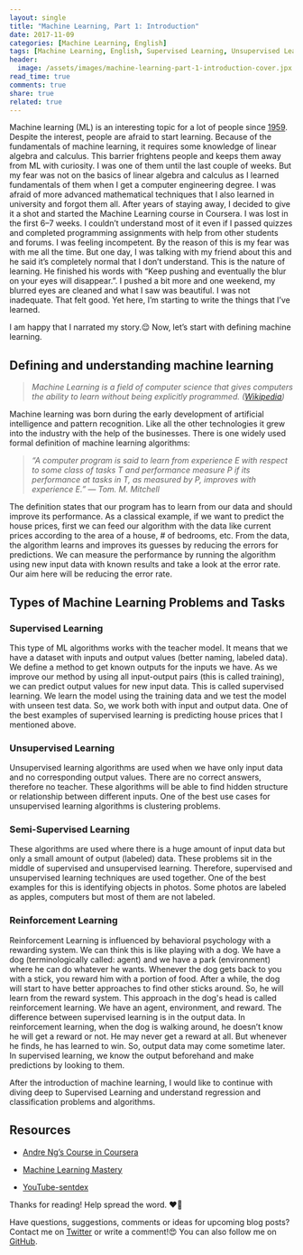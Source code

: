 ```yaml
---
layout: single
title: "Machine Learning, Part 1: Introduction"
date: 2017-11-09
categories: [Machine Learning, English]
tags: [Machine Learning, English, Supervised Learning, Unsupervised Learning, Reinforcement Learning]
header:
  image: /assets/images/machine-learning-part-1-introduction-cover.jpx
read_time: true
comments: true
share: true
related: true
---
```


Machine learning (ML) is an interesting topic for a lot of people since [1959](http://ieeexplore.ieee.org/document/5392560/?reload=true). Despite the interest, people are afraid to start learning. Because of the fundamentals of machine learning, it requires some knowledge of linear algebra and calculus. This barrier frightens people and keeps them away from ML with curiosity. I was one of them until the last couple of weeks. But my fear was not on the basics of linear algebra and calculus as I learned fundamentals of them when I get a computer engineering degree. I was afraid of more advanced mathematical techniques that I also learned in university and forgot them all. After years of staying away, I decided to give it a shot and started the Machine Learning course in Coursera. I was lost in the first 6–7 weeks. I couldn’t understand most of it even if I passed quizzes and completed programming assignments with help from other students and forums. I was feeling incompetent. By the reason of this is my fear was with me all the time. But one day, I was talking with my friend about this and he said it’s completely normal that I don’t understand. This is the nature of learning. He finished his words with “Keep pushing and eventually the blur on your eyes will disappear.”. I pushed a bit more and one weekend, my blurred eyes are cleaned and what I saw was beautiful. I was not inadequate. That felt good. Yet here, I’m starting to write the things that I’ve learned.

I am happy that I narrated my story.😌 Now, let’s start with defining machine learning.

## Defining and understanding machine learning

> *Machine Learning is a field of computer science that gives computers the ability to learn without being explicitly programmed. ([Wikipedia](https://en.wikipedia.org/wiki/Machine_learning))*

Machine learning was born during the early development of artificial intelligence and pattern recognition. Like all the other technologies it grew into the industry with the help of the businesses. There is one widely used formal definition of machine learning algorithms:
> *“A computer program is said to learn from experience E with respect to some class of tasks T and performance measure P if its performance at tasks in T, as measured by P, improves with experience E.” — Tom. M. Mitchell*

The definition states that our program has to learn from our data and should improve its performance. As a classical example, if we want to predict the house prices, first we can feed our algorithm with the data like current prices according to the area of a house, # of bedrooms, etc. From the data, the algorithm learns and improves its guesses by reducing the errors for predictions. We can measure the performance by running the algorithm using new input data with known results and take a look at the error rate. Our aim here will be reducing the error rate.

## Types of Machine Learning Problems and Tasks

### **Supervised Learning**

This type of ML algorithms works with the teacher model. It means that we have a dataset with inputs and output values (better naming, labeled data). We define a method to get known outputs for the inputs we have. As we improve our method by using all input-output pairs (this is called training), we can predict output values for new input data. This is called supervised learning. We learn the model using the training data and we test the model with unseen test data. So, we work both with input and output data. One of the best examples of supervised learning is predicting house prices that I mentioned above.

### **Unsupervised Learning**

Unsupervised learning algorithms are used when we have only input data and no corresponding output values. There are no correct answers, therefore no teacher. These algorithms will be able to find hidden structure or relationship between different inputs. One of the best use cases for unsupervised learning algorithms is clustering problems.

### **Semi-Supervised Learning**

These algorithms are used where there is a huge amount of input data but only a small amount of output (labeled) data. These problems sit in the middle of supervised and unsupervised learning. Therefore, supervised and unsupervised learning techniques are used together. One of the best examples for this is identifying objects in photos. Some photos are labeled as apples, computers but most of them are not labeled.

### **Reinforcement Learning**

Reinforcement Learning is influenced by behavioral psychology with a rewarding system. We can think this is like playing with a dog. We have a dog (terminologically called: agent) and we have a park (environment) where he can do whatever he wants. Whenever the dog gets back to you with a stick, you reward him with a portion of food. After a while, the dog will start to have better approaches to find other sticks around. So, he will learn from the reward system. This approach in the dog's head is called reinforcement learning. We have an agent, environment, and reward. The difference between supervised learning is in the output data. In reinforcement learning, when the dog is walking around, he doesn’t know he will get a reward or not. He may never get a reward at all. But whenever he finds, he has learned to win. So, output data may come sometime later. In supervised learning, we know the output beforehand and make predictions by looking to them.

After the introduction of machine learning, I would like to continue with diving deep to Supervised Learning and understand regression and classification problems and algorithms.

## Resources

* [Andre Ng’s Course in Coursera](https://www.coursera.org/learn/machine-learning/)

* [Machine Learning Mastery](https://machinelearningmastery.com)

* [YouTube-sentdex](https://www.youtube.com/user/sentdex/)

Thanks for reading️! Help spread the word. ❤️🚀

Have questions, suggestions, comments or ideas for upcoming blog posts? Contact me on [Twitter](http://bit.ly/2oWdga9) or write a comment!😍 You can also follow me on [GitHub](http://bit.ly/1S1gP9z).
